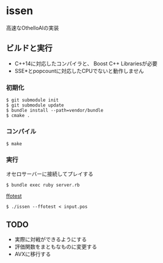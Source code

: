 issen
=====

高速なOthelloAIの実装

## ビルドと実行

- C++14に対応したコンパイラと、 Boost C++ Librariesが必要
- SSE\*とpopcountに対応したCPUでないと動作しません

### 初期化

```
$ git submodule init
$ git submodule update
$ bundle install --path=vendor/bundle
$ cmake .
```

### コンパイル

    $ make

### 実行

オセロサーバーに接続してプレイする

    $ bundle exec ruby server.rb

[ffotest](http://www.radagast.se/othello/ffotest.html)

    $ ./issen --ffotest < input.pos

## TODO

- 実際に対戦ができるようにする
- 評価関数をまともなものに変更する
- AVXに移行する
